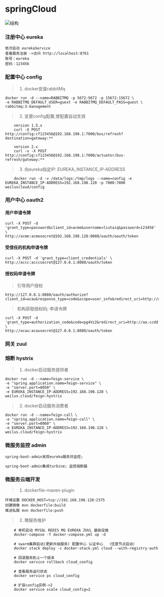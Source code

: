 # springCloud
![结构](https://github.com/weilus923/springCloud/blob/master/test.jpg)
### 注册中心 eureka

    依次启动 eurekaService
    查看服务注册 ->访问 http://localhost:8761
    账号：eureka
    密码：123456

### 配置中心 config
> 1. docker安装rabbitMq
```
docker run -d --name=RABBITMQ -p 5672:5672 -p 15672:15672 \
-e RABBITMQ_DEFAULT_USER=guest -e RABBITMQ_DEFAULT_PASS=guest \
rabbitmq:3-management
```

> 2. 变更config配置,使配置自动生效
```
    version 1.5.x
    curl -X POST http://config:cf123456@192.168.198.1:7000/bus/refresh?destination=gateway:**

    version 2.x
    curl -v -X POST http://config:cf123456@192.168.198.1:7000/actuator/bus-refresh/gateway:**
```

> 3. 向eureka指定IP:  EUREKA_INSTANCE_IP-ADDRESS
```
    docker run -d -v /data/logs:/tmp/logs --name=config -e EUREKA_INSTANCE_IP-ADDRESS=192.168.198.128 -p 7000:7000 weiluscloud/config
```

### 用户中心 oauth2

#### 用户申请令牌
```
curl -X POST -d 'grant_type=password&client_id=acme&username=liutaiq&password=123456' \
http://acme:acmesecret@192.168.198.128:8088/oauth/oauth/token
```

#### 受信任的机构申请令牌
```
curl -X POST -d 'grant_type=client_credentials' \
http://accc:acccsecret@127.0.0.1:8080/oauth/token
```

#### 授权码申请令牌

> 引导用户授权
```
http://127.0.0.1:8080/oauth/authorize?client_id=acau&response_type=code&scope=user_info&redirect_uri=http://aa.ccdd
```

> 机构获取授权码; 申请令牌
```
curl -X POST -d 'grant_type=authorization_code&code=pg4Vz2&redirect_uri=http://aa.ccdd'  \
http://acau:acausecret@127.0.0.1:8080/oauth/token
```

### 网关 zuul

### 熔断 hystrix
> 1. docker启动服务提供者
```
docker run -d --name=feign-service \
-e "spring.application.name=feign-service" \
-e "server.port=8050" \
-e EUREKA_INSTANCE_IP-ADDRESS=192.168.198.128 \
weilus.cloud/feign-hystrix
```
> 2. docker启动服务消费者
```
docker run -d --name=feign-call \
-e "spring.application.name=feign-call" \
-e "server.port=8060" \
-e EUREKA_INSTANCE_IP-ADDRESS=192.168.198.128 \
weilus.cloud/feign-hystrix
```

### 微服务监控 admin

    spring-boot-admin发现eureka服务并监控;

    spring-boot-admin集成turbine; 监控熔断器


### 微服务云端开发
> 1. dockerfile-maven-plugin

```
环境设置 DOCKER_HOST=tcp://192.168.198.128:2375
创建镜像 mvn dockerfile:build
推送私服 mvn dockerfile:push
```

> 2. 微服务维护

```
    # 单机启动 MYSQL REDIS MQ EUREKA ZUUL 基础设施
    docker-compose -f docker-compose.yml up -d

    # swarm集群启动(更新升级服务) 配置中心 认证中心  （任意节点启动）
    docker stack deploy -c docker-stack.yml cloud --with-registry-auth

    # 回滚服务到上一个版本
    docker service rollback cloud_config

    # 查看服务运行状态
    docker service ps cloud_config

    # 扩容config实例->2
    docker service scale cloud_config=2

```